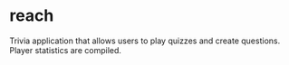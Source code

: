 # reach
Trivia application that allows users to play quizzes and create questions. Player statistics are compiled.
